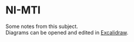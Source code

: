# NI-MTI

Some notes from this subject.  
Diagrams can be opened and edited in [Excalidraw](https://excalidraw.com/).
